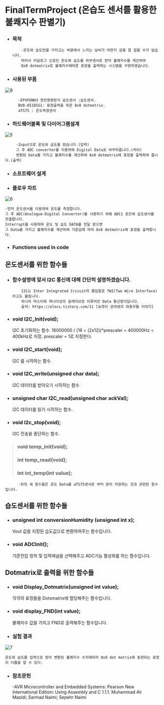 # FinalTermProject (온습도 센서를 활용한 불쾌지수 판별기)

* ### 목적

          -온도와 습도만을 가지고는 바깥에서 느끼는 날씨가 어떤지 감을 잘 잡을 수가 없습니다.
          따라서 아날로그 신호인 온도와 습도를 외부센서로 받아 불쾌지수를 계산하여 
          8x8 dotmatrix로 불쾌지수에따른 표정을 출력하는 시스템을 구현하였습니다.
 
* ### 사용된 부품

![8](https://user-images.githubusercontent.com/44973398/48904583-31a7e700-eea2-11e8-8f01-8834432acb42.PNG)
                   
          -EPXFDNH3 정전용량방식 습도센서 :습도센서. 
          BVD-8518SG1: 표정출력을 위한 8x8 dotmatrix. 
          aTS75 : 온도측정센서


* ### 하드웨어블록 및 다이어그램설계
 
 ![5](https://user-images.githubusercontent.com/44973398/48904087-abd76c00-eea0-11e8-84a6-837363728a25.png)
         
         -Input으로 온도와 습도를 받습니다.(입력) 
         그 후 ADC converter를 이용하여 Digital Data로 바꾸어줍니다.(처리)
         변환된 Data를 가지고 불쾌지수를 계산하여 8x8 dotmatrix에 표정을 출력하여 줍니다.(출력)

* ### 소프트웨어 설계

* ### 플로우 차트

![6](https://user-images.githubusercontent.com/44973398/48904089-ac700280-eea0-11e8-9ef5-d4cbf0773415.PNG)

    -먼저 온도센서를 이용하여 온도를 측정합니다. 
    그 후 ADC(Analogue-Digital Converter)를 사용하기 위해 ADC1 포트에 습도센서를 연결합니다. 
    Interrupt를 사용하여 온도 및 습도 DATA를 전달 받으면 
    그 Data를 가지고 불쾌지수를 계산하여 기준값에 따라 8x8 dotmatrix에 표정을 출력합니다.
    
* ### Functions used in code

## 온도센서를 위한 함수들
* ### 함수설명에 앞서 I2C 통신에 대해 간단히 설명하겠습니다.

          I2C는 Inter Integrated Cricuit의 줄임말로 TWI(Two Wire Interface)라고도 불립니다. 
          하나의 마스터와 하나이상의 슬레이브로 이루어진 Data 통신방식입니다.
          출처: https://elecs.tistory.com/11 [늦깎이 공대생의 좌충우돌 이야기]
          
* ### void I2C_Init(void);
  I2C 초기화하는 함수. 
  16000000 / (16 + (2x12))*prescaler = 400000Hz = 400kHz로 지정. 
  prescaler = 1로 지정한다.
  
* ### void I2C_start(void);
  I2C 를 시작하는 함수.
* ### void I2C_write(unsigned char data);
  I2C 데이터를 받아오기 시작하는 함수.
* ### unsigned char I2C_read(unsigned char ackVal);
  I2C 데이터를 읽기 시작하는 함수.
* ### void I2c_stop(void);
  I2C 전송을 중단하는 함수.
> ### void temp_init(void);
> ### int temp_read(void);
> ### int int_temp(int value);

          -위의 세 함수들은 온도 Data를 aTS75센서로 부터 받아 저장하는 것과 관련된 함수입니다.
          
## 습도센서를 위한 함수들
* ### unsigned int conversionHumidity (unsigned int x);
  Vout 값을 지정된 습도값으로 변환하여주는 함수입니다.
* ### void ADCInit();
  기준전압 정의 및 입력채널을 선택해주고 ADC기능 활성화를 하는 함수입니다.
  
## Dotmatrix로 출력을 위한 함수들
* ### void Display_Dotmatrix(unsigned int value);
  각각의 표정들을 Dotxmatrix에 할당해주는 함수입니다.
  
* ### void display_FND(int value);
  불쾌지수 값을 가지고 FND로 출력해주는 함수입니다.
  
* ### 실험 결과

![7](https://user-images.githubusercontent.com/44973398/48904166-e5a87280-eea0-11e8-8e71-86fb93c5b83f.PNG)

    온도와 습도를 입력으로 받아 변환된 불쾌지수 수치에따라 8x8 dot matrix에 표현되는 표정이 다름을 알 수 있다.

* ### 참조문헌
    -AVR Microcontroller and Embedded Systems: Pearson New International Edition: Using Assembly and C
    1.1.1. Muhammad Ali Mazidi; Sarmad Naimi; Sepehr Naimi
